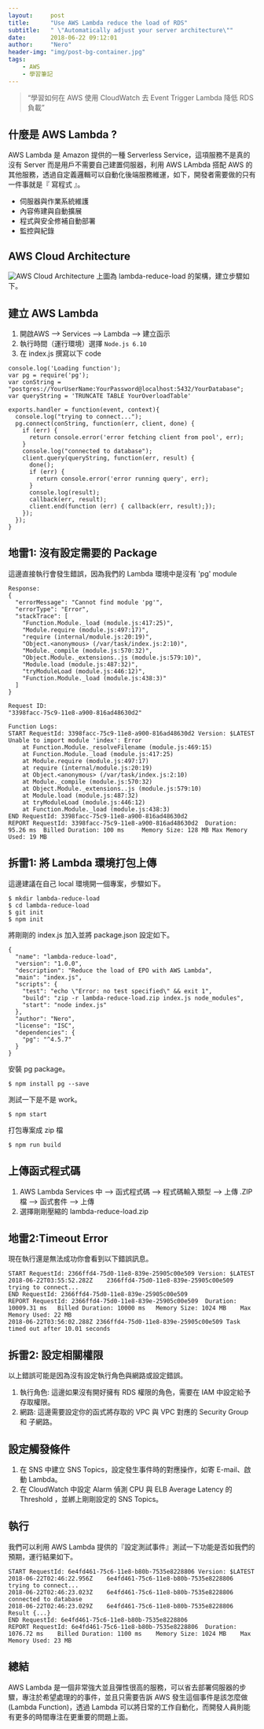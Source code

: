 ```yaml
---
layout:     post
title:      "Use AWS Lambda reduce the load of RDS"
subtitle:   " \"Automatically adjust your server architecture\""
date:       2018-06-22 09:12:01
author:     "Nero"
header-img: "img/post-bg-container.jpg"
tags:
    - AWS
    - 學習筆記
---
```


> “學習如何在 AWS 使用 CloudWatch 去 Event Trigger Lambda 降低 RDS 負載”

## 什麼是 AWS Lambda ?

AWS Lambda 是 Amazon 提供的一種 Serverless Service，這項服務不是真的沒有 Server 而是用戶不需要自己建置伺服器，利用 AWS LAmbda 搭配 AWS 的其他服務，透過自定義邏輯可以自動化後端服務維運，如下，開發者需要做的只有一件事就是『 寫程式 』。
* 伺服器與作業系統維護
* 內容佈建與自動擴展
* 程式與安全修補自動部署
* 監控與紀錄

## AWS Cloud Architecture

![AWS Cloud Architecture]()
上圖為 lambda-reduce-load 的架構，建立步驟如下。

## 建立 AWS Lambda

1. 開啟AWS —> Services  —> Lambda —> 建立函示
2. 執行時間（運行環境）選擇 `Node.js 6.10`
3. 在 index.js 撰寫以下 code

```
console.log('Loading function');
var pg = require('pg');
var conString = "postgres://YourUserName:YourPassword@localhost:5432/YourDatabase";
var queryString = 'TRUNCATE TABLE YourOverloadTable'

exports.handler = function(event, context){
  console.log("trying to connect...");
  pg.connect(conString, function(err, client, done) {
    if (err) {
      return console.error('error fetching client from pool', err);
    }
    console.log("connected to database");
    client.query(queryString, function(err, result) {
      done();
      if (err) {
        return console.error('error running query', err);
      }
      console.log(result);
      callback(err, result);
      client.end(function (err) { callback(err, result);});
    });
  });
}
```

## 地雷1: 沒有設定需要的 Package
這邊直接執行會發生錯誤，因為我們的 Lambda 環境中是沒有 'pg' module

```
Response:
{
  "errorMessage": "Cannot find module 'pg'",
  "errorType": "Error",
  "stackTrace": [
    "Function.Module._load (module.js:417:25)",
    "Module.require (module.js:497:17)",
    "require (internal/module.js:20:19)",
    "Object.<anonymous> (/var/task/index.js:2:10)",
    "Module._compile (module.js:570:32)",
    "Object.Module._extensions..js (module.js:579:10)",
    "Module.load (module.js:487:32)",
    "tryModuleLoad (module.js:446:12)",
    "Function.Module._load (module.js:438:3)"
  ]
}

Request ID:
"3398facc-75c9-11e8-a900-816ad48630d2"

Function Logs:
START RequestId: 3398facc-75c9-11e8-a900-816ad48630d2 Version: $LATEST
Unable to import module 'index': Error
    at Function.Module._resolveFilename (module.js:469:15)
    at Function.Module._load (module.js:417:25)
    at Module.require (module.js:497:17)
    at require (internal/module.js:20:19)
    at Object.<anonymous> (/var/task/index.js:2:10)
    at Module._compile (module.js:570:32)
    at Object.Module._extensions..js (module.js:579:10)
    at Module.load (module.js:487:32)
    at tryModuleLoad (module.js:446:12)
    at Function.Module._load (module.js:438:3)
END RequestId: 3398facc-75c9-11e8-a900-816ad48630d2
REPORT RequestId: 3398facc-75c9-11e8-a900-816ad48630d2  Duration: 95.26 ms  Billed Duration: 100 ms     Memory Size: 128 MB Max Memory Used: 19 MB  
```

## 拆雷1: 將 Lambda 環境打包上傳
這邊建議在自己 local 環境開一個專案，步驟如下。

```
$ mkdir lambda-reduce-load
$ cd lambda-reduce-load
$ git init
$ npm init
```

將剛剛的 index.js 加入並將 package.json 設定如下。

```
{
  "name": "lambda-reduce-load",
  "version": "1.0.0",
  "description": "Reduce the load of EPO with AWS Lambda",
  "main": "index.js",
  "scripts": {
    "test": "echo \"Error: no test specified\" && exit 1",
    "build": "zip -r lambda-reduce-load.zip index.js node_modules",
    "start": "node index.js"
  },
  "author": "Nero",
  "license": "ISC",
  "dependencies": {
    "pg": "^4.5.7"
  }
}
```

安裝 pg package。

```
$ npm install pg --save
```

測試一下是不是 work。

```
$ npm start
```

打包專案成 zip 檔

```
$ npm run build
```

## 上傳函式程式碼

1. AWS Lambda Services 中 —> 函式程式碼 —> 程式碼輸入類型 —> 上傳 .ZIP檔 —> 函式套件 —> 上傳 
2. 選擇剛剛壓縮的 lambda-reduce-load.zip


## 地雷2:Timeout Error

現在執行還是無法成功你會看到以下錯誤訊息。

```
START RequestId: 2366ffd4-75d0-11e8-839e-25905c00e509 Version: $LATEST
2018-06-22T03:55:52.282Z    2366ffd4-75d0-11e8-839e-25905c00e509    trying to connect...
END RequestId: 2366ffd4-75d0-11e8-839e-25905c00e509
REPORT RequestId: 2366ffd4-75d0-11e8-839e-25905c00e509  Duration: 10009.31 ms   Billed Duration: 10000 ms   Memory Size: 1024 MB    Max Memory Used: 22 MB  
2018-06-22T03:56:02.288Z 2366ffd4-75d0-11e8-839e-25905c00e509 Task timed out after 10.01 seconds
```
## 拆雷2: 設定相關權限

以上錯誤可能是因為沒有設定執行角色與網路或設定錯誤。
1. 執行角色: 這邊如果沒有開好擁有 RDS 權限的角色，需要在 IAM 中設定給予存取權限。
2. 網路: 這邊需要設定你的函式將存取的 VPC 與 VPC 對應的 Security Group 和 子網路。

## 設定觸發條件

1. 在 SNS 中建立 SNS Topics，設定發生事件時的對應操作，如寄 E-mail、啟動 Lambda。
2. 在 CloudWatch 中設定 Alarm 偵測 CPU 與 ELB Average Latency 的 Threshold ，並綁上剛剛設定的 SNS Topics。

## 執行

我們可以利用 AWS Lambda 提供的『設定測試事件』測試一下功能是否如我們的預期，運行結果如下。

```
START RequestId: 6e4fd461-75c6-11e8-b80b-7535e8228806 Version: $LATEST
2018-06-22T02:46:22.956Z    6e4fd461-75c6-11e8-b80b-7535e8228806    trying to connect...
2018-06-22T02:46:23.023Z    6e4fd461-75c6-11e8-b80b-7535e8228806    connected to database
2018-06-22T02:46:23.029Z    6e4fd461-75c6-11e8-b80b-7535e8228806    Result {...}
END RequestId: 6e4fd461-75c6-11e8-b80b-7535e8228806
REPORT RequestId: 6e4fd461-75c6-11e8-b80b-7535e8228806  Duration: 1076.72 ms    Billed Duration: 1100 ms    Memory Size: 1024 MB    Max Memory Used: 23 MB  
```

## 總結

AWS Lambda 是一個非常強大並且彈性很高的服務，可以省去部署伺服器的步驟，專注於希望處理的的事件，並且只需要告訴 AWS 發生這個事件是該怎麼做(Lambda Function)，透過 Lambda 可以將日常的工作自動化，而開發人員則能有更多的時間專注在更重要的問題上面。

